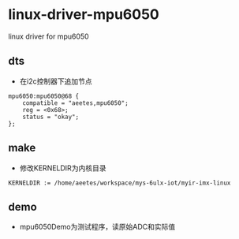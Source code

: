 # linux-driver-mpu6050

linux driver for mpu6050

## dts

- 在i2c控制器下追加节点

```
mpu6050:mpu6050@68 {
    compatible = "aeetes,mpu6050";
    reg = <0x68>;
    status = "okay";
};
```

## make

- 修改KERNELDIR为内核目录

```
KERNELDIR := /home/aeetes/workspace/mys-6ulx-iot/myir-imx-linux
```



## demo

- mpu6050Demo为测试程序，读原始ADC和实际值